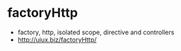 # factoryHttp
- factory, http, isolated scope, directive and controllers
- http://uiux.biz/factoryHttp/
